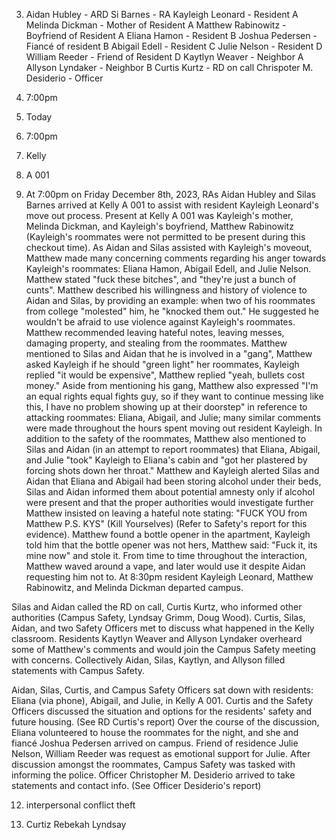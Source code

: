 3. Aidan Hubley - ARD
Si Barnes - RA
Kayleigh Leonard - Resident A
Melinda Dickman - Mother of Resident A
Matthew Rabinowitz - Boyfriend of Resident A
Eliana Hamon - Resident B
Joshua Pedersen - Fiancé of resident B
Abigail Edell - Resident C
Julie Nelson - Resident D
William Reeder - Friend of Resident D
Kaytlyn Weaver - Neighbor A
Allyson Lyndaker - Neighbor B
Curtis Kurtz - RD on call
Chrispoter M. Desiderio - Officer



4. 7:00pm

5. Today

6. 7:00pm

7. Kelly 
9. A 001

10. At 7:00pm on Friday December 8th, 2023, RAs Aidan Hubley and Silas Barnes arrived at Kelly A 001 to assist with resident Kayleigh Leonard's move out process. Present at Kelly A 001 was Kayleigh's mother, Melinda Dickman, and Kayleigh's boyfriend, Matthew Rabinowitz (Kayleigh's roommates were not permitted to be present during this checkout time). As Aidan and Silas assisted with Kayleigh's moveout, Matthew made many concerning comments regarding his anger towards Kayleigh's roommates: Eliana Hamon, Abigail Edell, and Julie Nelson. Matthew stated "fuck these bitches", and "they're just a bunch of cunts". Matthew described his willingness and history of violence to Aidan and Silas, by providing an example: when two of his roommates from college "molested" him, he "knocked them out." He suggested he wouldn't be afraid to use violence against Kayleigh's roommates. Matthew recommended leaving hateful notes, leaving messes, damaging property, and stealing from the roommates. Matthew mentioned to Silas and Aidan that he is involved in a "gang", Matthew asked Kayleigh if he should "green light" her roommates, Kayleigh replied "it would be expensive", Matthew replied "yeah, bullets cost money." Aside from mentioning his gang, Matthew also expressed "I'm an equal rights equal fights guy, so if they want to continue messing like this, I have no problem showing up at their doorstep" in reference to attacking roommates: Eliana, Abigail, and Julie; many similar comments were made throughout the hours spent moving out resident Kayleigh. In addition to the safety of the roommates, Matthew also mentioned to Silas and Aidan (in an attempt to report roommates) that Eliana, Abigail, and Julie "took" Kayleigh to Eliana's cabin and "got her plastered by forcing shots down her throat." Matthew and Kayleigh alerted Silas and Aidan that Eliana and Abigail had been storing alcohol under their beds, Silas and Aidan informed them about potential amnesty only if alcohol were present and that the proper authorities would investigate further Matthew insisted on leaving a hateful note stating: "FUCK YOU from Matthew P.S. KYS" (Kill Yourselves) (Refer to Safety's report for this evidence). Matthew found a bottle opener in the apartment, Kayleigh told him that the bottle opener was not hers, Matthew said: "Fuck it, its mine now" and stole it. From time to time throughout the interaction, Matthew waved around a vape, and later would use it despite Aidan requesting him not to. At 8:30pm resident Kayleigh Leonard, Matthew Rabinowitz, and Melinda Dickman departed campus. 

Silas and Aidan called the RD on call, Curtis Kurtz, who informed other authorities (Campus Safety, Lyndsay Grimm, Doug Wood). Curtis, Silas, Aidan, and two Safety Officers met to discuss what happened in the Kelly classroom. Residents Kaytlyn Weaver and Allyson Lyndaker overheard some of Matthew's comments and would join the Campus Safety meeting with concerns. Collectively Aidan, Silas, Kaytlyn, and Allyson filled statements with Campus Safety. 

Aidan, Silas, Curtis, and Campus Safety Officers sat down with residents: Eliana (via phone), Abigail, and Julie, in Kelly A 001. Curtis and the Safety Officers discussed the situation and options for the residents' safety and future housing. (See RD Curtis's report) Over the course of the discussion, Eliana volunteered to house the roommates for the night, and she and fiancé Joshua Pedersen arrived on campus. Friend of residence Julie Nelson, William Reeder was request as emotional support for Julie. After discussion amongst the roommates, Campus Safety was tasked with informing the police. Officer Christopher M. Desiderio arrived to take statements and contact info. (See Officer Desiderio's report)

12. interpersonal conflict
theft

13. Curtiz
Rebekah
Lyndsay